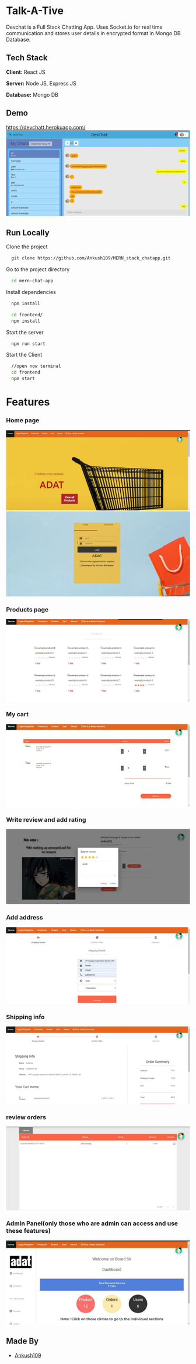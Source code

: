 # Talk-A-Tive

Devchat is a Full Stack Chatting App.
Uses Socket.io for real time communication and stores user details in encrypted format in Mongo DB Database.

## Tech Stack

**Client:** React JS

**Server:** Node JS, Express JS

**Database:** Mongo DB

## Demo

https://devchatt.herokuapp.com/
![](https://github.com/Ankush109/MERN_stack_chatapp/blob/main/screenshots/lifedemo.jpeg)

## Run Locally

Clone the project

```bash
  git clone https://github.com/Ankush109/MERN_stack_chatapp.git
```

Go to the project directory

```bash
  cd mern-chat-app
```

Install dependencies

```bash
  npm install
```

```bash
  cd frontend/
  npm install
```

Start the server

```bash
  npm run start
```

Start the Client

```bash
  //open now terminal
  cd frontend
  npm start
```

# Features

### Home page

![](https://github.com/Ankush109/ADAT_FINAL_APP/blob/main/screenshots/mainp.jpeg)
![](https://github.com/Ankush109/ADAT_FINAL_APP/blob/main/screenshots/adatlogin.jpeg)

### Products page

![](https://github.com/Ankush109/ADAT_FINAL_APP/blob/main/screenshots/productsp.jpeg)

### My cart

![](https://github.com/Ankush109/ADAT_FINAL_APP/blob/main/screenshots/cart.jpeg)

### Write review and add rating

![](https://github.com/Ankush109/ADAT_FINAL_APP/blob/main/screenshots/writereview.jpeg)

### Add address

![](https://github.com/Ankush109/ADAT_FINAL_APP/blob/main/screenshots/confirmaddress.jpeg)

### Shipping info

![](https://github.com/Ankush109/ADAT_FINAL_APP/blob/main/screenshots/shippinginfo.jpeg)

### review orders

![](https://github.com/Ankush109/ADAT_FINAL_APP/blob/main/screenshots/userorder.jpeg)

### Admin Panel(only those who are admin can access and use these features)

![](https://github.com/Ankush109/ADAT_FINAL_APP/blob/main/screenshots/admin.jpeg)

## Made By

- [Ankush109](https://github.com/Ankush109)
